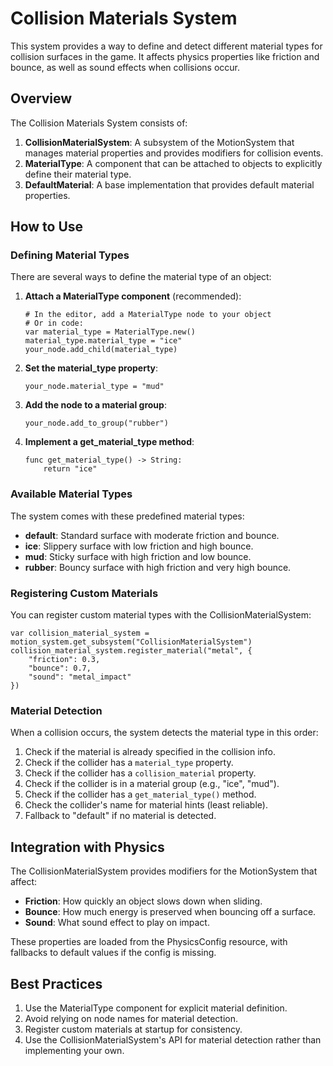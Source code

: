 <!--
WARNING: This file is automatically generated from scripts/collision_materials/README.md.
Do not edit this file directly. Make changes to the source README.md instead.
Last updated: 2025-04-24 19:38:03
-->

# Collision Materials System

This system provides a way to define and detect different material types for collision surfaces in the game. It affects physics properties like friction and bounce, as well as sound effects when collisions occur.

## Overview

The Collision Materials System consists of:

1. **CollisionMaterialSystem**: A subsystem of the MotionSystem that manages material properties and provides modifiers for collision events.
2. **MaterialType**: A component that can be attached to objects to explicitly define their material type.
3. **DefaultMaterial**: A base implementation that provides default material properties.

## How to Use

### Defining Material Types

There are several ways to define the material type of an object:

1. **Attach a MaterialType component** (recommended):
   ```gdscript
   # In the editor, add a MaterialType node to your object
   # Or in code:
   var material_type = MaterialType.new()
   material_type.material_type = "ice"
   your_node.add_child(material_type)
   ```

2. **Set the material_type property**:
   ```gdscript
   your_node.material_type = "mud"
   ```

3. **Add the node to a material group**:
   ```gdscript
   your_node.add_to_group("rubber")
   ```

4. **Implement a get_material_type method**:
   ```gdscript
   func get_material_type() -> String:
	   return "ice"
   ```

### Available Material Types

The system comes with these predefined material types:

- **default**: Standard surface with moderate friction and bounce.
- **ice**: Slippery surface with low friction and high bounce.
- **mud**: Sticky surface with high friction and low bounce.
- **rubber**: Bouncy surface with high friction and very high bounce.

### Registering Custom Materials

You can register custom material types with the CollisionMaterialSystem:

```gdscript
var collision_material_system = motion_system.get_subsystem("CollisionMaterialSystem")
collision_material_system.register_material("metal", {
	"friction": 0.3,
	"bounce": 0.7,
	"sound": "metal_impact"
})
```

### Material Detection

When a collision occurs, the system detects the material type in this order:

1. Check if the material is already specified in the collision info.
2. Check if the collider has a `material_type` property.
3. Check if the collider has a `collision_material` property.
4. Check if the collider is in a material group (e.g., "ice", "mud").
5. Check if the collider has a `get_material_type()` method.
6. Check the collider's name for material hints (least reliable).
7. Fallback to "default" if no material is detected.

## Integration with Physics

The CollisionMaterialSystem provides modifiers for the MotionSystem that affect:

- **Friction**: How quickly an object slows down when sliding.
- **Bounce**: How much energy is preserved when bouncing off a surface.
- **Sound**: What sound effect to play on impact.

These properties are loaded from the PhysicsConfig resource, with fallbacks to default values if the config is missing.

## Best Practices

1. Use the MaterialType component for explicit material definition.
2. Avoid relying on node names for material detection.
3. Register custom materials at startup for consistency.
4. Use the CollisionMaterialSystem's API for material detection rather than implementing your own.
